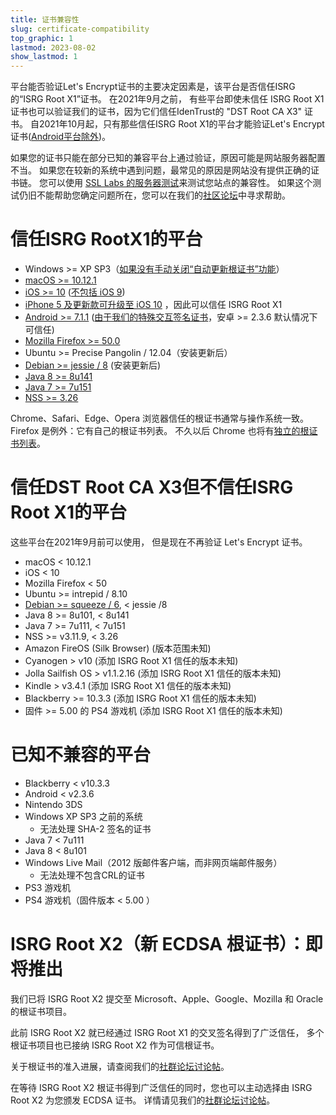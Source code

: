```yaml
---
title: 证书兼容性
slug: certificate-compatibility
top_graphic: 1
lastmod: 2023-08-02
show_lastmod: 1
---
```



平台能否验证Let's Encrypt证书的主要决定因素是，该平台是否信任ISRG的“ISRG Root X1”证书。 在2021年9月之前， 有些平台即使未信任 ISRG Root X1 证书也可以验证我们的证书，因为它们信任IdenTrust的 "DST Root CA X3" 证书。 自2021年10月起，只有那些信任ISRG Root X1的平台才能验证Let's Encrypt证书([Android平台除外][android-compat])。

如果您的证书只能在部分已知的兼容平台上通过验证，原因可能是网站服务器配置不当。 如果您在较新的系统中遇到问题，最常见的原因是网站没有提供正确的证书链。 您可以使用 [SSL Labs 的服务器测试](https://www.ssllabs.com/ssltest/)来测试您站点的兼容性。 如果这个测试仍旧不能帮助您确定问题所在，您可以在我们的[社区论坛](https://community.letsencrypt.org/)中寻求帮助。

# 信任ISRG RootX1的平台

* Windows >= XP SP3（[如果没有手动关闭“自动更新根证书”功能](https://docs.microsoft.com/en-us/previous-versions/windows/it-pro/windows-server-2008-R2-and-2008/)）
* [macOS >= 10.12.1](https://twitter.com/letsencrypt/status/790960929504497665?lang=en)
* [iOS >= 10](https://support.apple.com/en-us/HT207177) ([不包括 iOS 9](https://support.apple.com/en-us/HT205205))
* [iPhone 5 及更新款可升级至 iOS 10](https://en.wikipedia.org/wiki/IPhone_5) ，因此可以信任 ISRG Root X1
* [Android >= 7.1.1](https://android.googlesource.com/platform/system/ca-certificates/+/android-7.1.1_r15) ([由于我们的特殊交互签名证书](https://letsencrypt.org/2020/12/21/extending-android-compatibility.html)，安卓 >= 2.3.6 默认情况下可信任)
* [Mozilla Firefox >= 50.0](https://bugzilla.mozilla.org/show_bug.cgi?id=1204656)
* Ubuntu >= Precise Pangolin / 12.04（安装更新后）
* [Debian >= jessie / 8](https://packages.debian.org/jessie/all/ca-certificates/filelist) (安装更新后)
* [Java 8 >= 8u141](https://www.oracle.com/java/technologies/javase/8u141-relnotes.html)
* [Java 7 >= 7u151](https://www.oracle.com/java/technologies/javase/7u151-relnotes.html)
* [NSS >= 3.26](https://developer.mozilla.org/en-US/docs/Mozilla/Projects/NSS/NSS_3.26_release_notes)

Chrome、Safari、Edge、Opera 浏览器信任的根证书通常与操作系统一致。 Firefox 是例外：它有自己的根证书列表。 不久以后 Chrome 也将有[独立的根证书列表][chrome-root-store]。

# 信任DST Root CA X3但不信任ISRG Root X1的平台

这些平台在2021年9月前可以使用， 但是现在不再验证 Let's Encrypt 证书。

* macOS < 10.12.1
* iOS < 10
* Mozilla Firefox < 50
* Ubuntu >= intrepid / 8.10
* [Debian >= squeeze / 6](https://twitter.com/TokenScandi/status/600806080684359680), < jessie /8
* Java 8 >= 8u101, < 8u141
* Java 7 >= 7u111, < 7u151
* NSS >= v3.11.9, < 3.26
* Amazon FireOS (Silk Browser) (版本范围未知)
* Cyanogen > v10 (添加 ISRG Root X1 信任的版本未知)
* Jolla Sailfish OS > v1.1.2.16 (添加 ISRG Root X1 信任的版本未知)
* Kindle > v3.4.1 (添加 ISRG Root X1 信任的版本未知)
* Blackberry >= 10.3.3 (添加 ISRG Root X1 信任的版本未知)
* 固件 >= 5.00 的 PS4 游戏机 (添加 ISRG Root X1 信任的版本未知)

# 已知不兼容的平台

* Blackberry < v10.3.3
* Android < v2.3.6
* Nintendo 3DS
* Windows XP SP3 之前的系统
  * 无法处理 SHA-2 签名的证书
* Java 7 < 7u111
* Java 8 < 8u101
* Windows Live Mail（2012 版邮件客户端，而非网页端邮件服务）
  * 无法处理不包含CRL的证书
* PS3 游戏机
* PS4 游戏机（固件版本 < 5.00 ）

# ISRG Root X2（新 ECDSA 根证书）：即将推出

我们已将 ISRG Root X2 提交至 Microsoft、Apple、Google、Mozilla 和 Oracle 的根证书项目。

此前 ISRG Root X2 就已经通过 ISRG Root X1 的交叉签名得到了广泛信任， 多个根证书项目也已接纳 ISRG Root X2 作为可信根证书。

关于根证书的准入进展，请查阅我们的[社群论坛讨论帖](https://community.letsencrypt.org/t/isrg-root-x2-submitted-to-root-programs/149385)。

在等待 ISRG Root X2 根证书得到广泛信任的同时，您也可以主动选择由 ISRG Root X2 为您颁发 ECDSA 证书。 详情请见我们的[社群论坛讨论帖](https://community.letsencrypt.org/t/root-x2-alternate-chain-for-ecdsa-opt-in-accounts/202884)。

[android-compat]: /2020/12/21/extending-android-compatibility.html

[chrome-root-store]: https://www.chromium.org/Home/chromium-security/root-ca-policy
